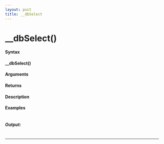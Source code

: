 ```yaml
---
layout: post
title: __dbSelect
---
```


# __dbSelect()


#### Syntax

#### __dbSelect()

#### Arguments

#### Returns

#### Description

#### Examples

```

```

##### Output:

```

```

---